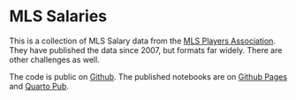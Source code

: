 # MLS Salaries

This is a collection of MLS Salary data from the [MLS Players Association](https://mlsplayers.org/resources/salary-guide). They have published the data since 2007, but formats far widely. There are other challenges as well.

The code is public on [Github](https://github.com/utdata/rwd-mls-salaries). The published notebooks are on [Github Pages](https://utdata.github.io/mls-salaries) and  [Quarto Pub](https://christianmcdonald.quarto.pub/mls-salaries/).